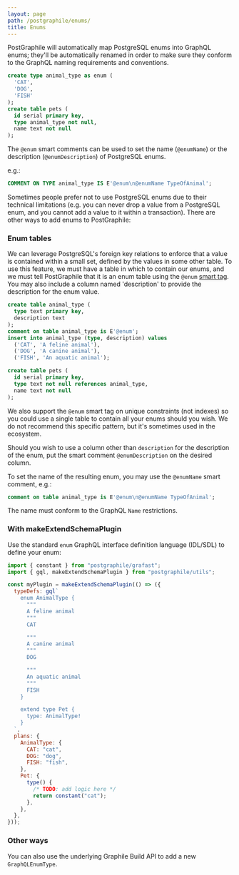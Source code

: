```yaml
---
layout: page
path: /postgraphile/enums/
title: Enums
---
```


PostGraphile will automatically map PostgreSQL enums into GraphQL enums; they'll
be automatically renamed in order to make sure they conform to the GraphQL
naming requirements and conventions.

```sql
create type animal_type as enum (
  'CAT',
  'DOG',
  'FISH'
);
create table pets (
  id serial primary key,
  type animal_type not null,
  name text not null
);
```

The `@enum` smart comments can be used to set the name (`@enumName`) or the
description (`@enumDescription`) of PostgreSQL enums.

e.g.:

```sql
COMMENT ON TYPE animal_type IS E'@enum\n@enumName TypeOfAnimal';
```

Sometimes people prefer not to use PostgreSQL enums due to their technical
limitations (e.g. you can never drop a value from a PostgreSQL enum, and you
cannot add a value to it within a transaction). There are other ways to add
enums to PostGraphile:

### Enum tables

We can leverage PostgreSQL's foreign key relations to enforce that a value is
contained within a small set, defined by the values in some other table. To use
this feature, we must have a table in which to contain our enums, and we must
tell PostGraphile that it is an enum table using the `@enum` [smart
tag](./smart-tags). You may also include a column named 'description' to
provide the description for the enum value.

```sql
create table animal_type (
  type text primary key,
  description text
);
comment on table animal_type is E'@enum';
insert into animal_type (type, description) values
  ('CAT', 'A feline animal'),
  ('DOG', 'A canine animal'),
  ('FISH', 'An aquatic animal');

create table pets (
  id serial primary key,
  type text not null references animal_type,
  name text not null
);
```

We also support the `@enum` smart tag on unique constraints (not indexes) so
you could use a single table to contain all your enums should you wish. We do
not recommend this specific pattern, but it's sometimes used in the ecosystem.

Should you wish to use a column other than `description` for the description of
the enum, put the smart comment `@enumDescription` on the desired column.

To set the name of the resulting enum, you may use the `@enumName` smart
comment, e.g.:

```sql
comment on table animal_type is E'@enum\n@enumName TypeOfAnimal';
```

The name must conform to the GraphQL `Name` restrictions.

### With makeExtendSchemaPlugin

Use the standard `enum` GraphQL interface definition language (IDL/SDL) to
define your enum:

```js
import { constant } from "postgraphile/grafast";
import { gql, makeExtendSchemaPlugin } from "postgraphile/utils";

const myPlugin = makeExtendSchemaPlugin(() => ({
  typeDefs: gql`
    enum AnimalType {
      """
      A feline animal
      """
      CAT

      """
      A canine animal
      """
      DOG

      """
      An aquatic animal
      """
      FISH
    }

    extend type Pet {
      type: AnimalType!
    }
  `,
  plans: {
    AnimalType: {
      CAT: "cat",
      DOG: "dog",
      FISH: "fish",
    },
    Pet: {
      type() {
        /* TODO: add logic here */
        return constant("cat");
      },
    },
  },
}));
```

### Other ways

You can also use the underlying Graphile Build API to add a new
`GraphQLEnumType`.

